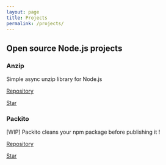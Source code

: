 ```yaml
---
layout: page
title: Projects
permalink: /projects/
---
```


## Open source Node.js projects

### Anzip

Simple async unzip library for Node.js

[Repository](https://github.com/mikbry/anzip)

<a class="github-button" href="https://github.com/mikbry/anzip" data-icon="octicon-star" aria-label="Star mikbry/anzip on GitHub">Star</a>

### Packito

[WIP] Packito cleans your npm package before publishing it !

[Repository](https://github.com/mikbry/packito)

<a class="github-button" href="https://github.com/mikbry/packito" data-icon="octicon-star" aria-label="Star mikbry/packito on GitHub">Star</a>
